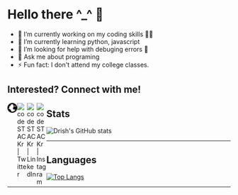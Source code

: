 # Hello there ^\_^ 👋

- 🔭 I’m currently working on my coding skills 👨‍💻
- 🌱 I’m currently learning python, javascript
- 🤔 I’m looking for help with debuging errors 🤣
- 💬 Ask me about programing
- ⚡ Fun fact: I don't attend my college classes.

## Interested? Connect with me!

[<img align="left" alt="https://drish-xd.github.io" width="22px" src="https://raw.githubusercontent.com/iconic/open-iconic/master/svg/globe.svg" />][website]
[<img align="left" alt="codeSTACKr | Twitter" width="22px" src="https://cdn.jsdelivr.net/npm/simple-icons@v3/icons/twitter.svg" />][twitter]
[<img align="left" alt="codeSTACKr | LinkedIn" width="22px" src="https://cdn.jsdelivr.net/npm/simple-icons@v3/icons/linkedin.svg" />][linkedin]
[<img align="left" alt="codeSTACKr | Instagram" width="22px" src="https://cdn.jsdelivr.net/npm/simple-icons@v3/icons/instagram.svg" />][instagram]

## Stats

![Drish's GitHub stats](https://github-readme-stats.vercel.app/api?username=Drish-xD&show_icons=true&theme=nightowl&hide_border=1&text_color=F5F5F5)

---

## Languages

[![Top Langs](https://github-readme-stats.vercel.app/api/top-langs/?username=drish-xd&langs_count=8&bg_color=011627&hide_border=1&text_color=F5F5F5&title_color=c792ea)](https://github.com/anuraghazra/github-readme-stats)

---

[website]: https://drish-xd.github.io/
[twitter]: https://twitter.com/Drish_xD
[instagram]: https://instagram.com/drish_xd
[linkedin]: https://www.linkedin.com/in/drish-338233207/
